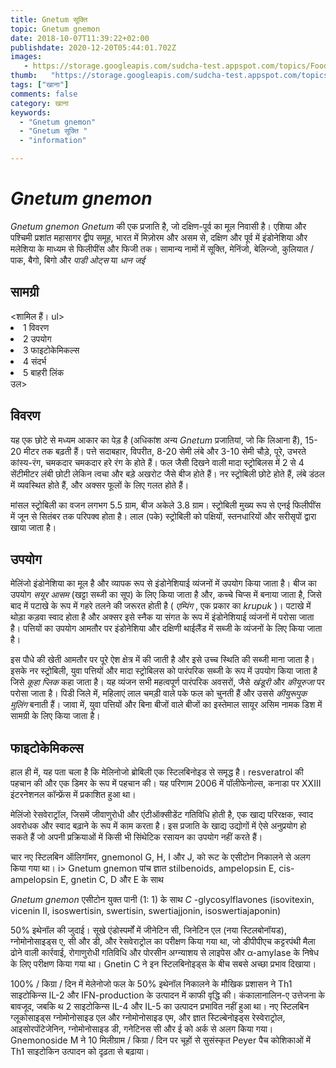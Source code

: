 ```yaml
---
title: Gnetum सूक्ति 
topic: Gnetum gnemon
date: 2018-10-07T11:39:22+02:00
publishdate: 2020-12-20T05:44:01.702Z
images: 
   - https://storage.googleapis.com/sudcha-test.appspot.com/topics/Food/gnetum_gnemon/1.jpeg
thumb:   "https://storage.googleapis.com/sudcha-test.appspot.com/topics/Food/gnetum_gnemon/thumb.jpeg"
tags: ["खाना"]
comments: false
category: खाना
keywords: 
  - "Gnetum gnemon"
  - "Gnetum सूक्ति "
  - "information"

---
```

<h1> <i> Gnetum gnemon </i> </h1> <p> </p> <p> <i> Gnetum gnemon </i> <i> Gnetum </i> की एक प्रजाति है, जो दक्षिण-पूर्व का मूल निवासी है। एशिया और पश्चिमी प्रशांत महासागर द्वीप समूह, भारत में मिज़ोरम और असम से, दक्षिण और पूर्व में इंडोनेशिया और मलेशिया के माध्यम से फिलीपींस और फिजी तक। सामान्य नामों में सूक्ति, मेनिंजो, बेलिन्जो, कुलियात / पाक, बैगो, बिगो और <i> पाडी ओट्स </i> या <i> धान जई </i> </p> <h2> सामग्री </h2> <शामिल हैं। ul> <li> 1 विवरण </li> <li> 2 उपयोग </li> <li> 3 फाइटोकेमिकल्स </li> <li> 4 संदर्भ </li> <li> 5 बाहरी लिंक </li> </li> उल> <h2> विवरण </h2> <p> यह एक छोटे से मध्यम आकार का पेड़ है (अधिकांश अन्य <i> Gnetum </i> प्रजातियां, जो कि लिआना हैं), 15-20 मीटर तक बढ़ती हैं। पत्ते सदाबहार, विपरीत, 8-20 सेमी लंबे और 3-10 सेमी चौड़े, पूरे, उभरते कांस्य-रंग, चमकदार चमकदार हरे रंग के होते हैं। फल जैसी दिखने वाली मादा स्ट्रोबिलस में 2 से 4 सेंटीमीटर लंबी छोटी लेकिन त्वचा और बड़े अखरोट जैसे बीज होते हैं। नर स्ट्रोबिली छोटे होते हैं, लंबे डंठल में व्यवस्थित होते हैं, और अक्सर फूलों के लिए गलत होते हैं। </p> <p> मांसल स्ट्रोबिली का वजन लगभग 5.5 ग्राम, बीज अकेले 3.8 ग्राम। स्ट्रोबिली मुख्य रूप से एनई फिलीपींस में जून से सितंबर तक परिपक्व होता है। लाल (पके) स्ट्रोबिली को पक्षियों, स्तनधारियों और सरीसृपों द्वारा खाया जाता है। </p> <h2> उपयोग </h2> <p> मेलिंजो इंडोनेशिया का मूल है और व्यापक रूप से इंडोनेशियाई व्यंजनों में उपयोग किया जाता है। बीज का उपयोग <i> सयूर आसम </i> (खट्टा सब्जी का सूप) के लिए किया जाता है और, कच्चे चिप्स में बनाया जाता है, जिसे बाद में पटाखे के रूप में गहरे तलने की जरूरत होती है (<i> एम्पिंग </i>, एक प्रकार का <i> krupuk </i>)। पटाखे में थोड़ा कड़वा स्वाद होता है और अक्सर इसे स्नैक या संगत के रूप में इंडोनेशियाई व्यंजनों में परोसा जाता है। पत्तियों का उपयोग आमतौर पर इंडोनेशिया और दक्षिणी थाईलैंड में सब्जी के व्यंजनों के लिए किया जाता है। </p> <p> इस पौधे की खेती आमतौर पर पूरे ऐश क्षेत्र में की जाती है और इसे उच्च स्थिति की सब्जी माना जाता है। इसके नर स्ट्रोबिली, युवा पत्तियों और मादा स्ट्रोबिलस को पारंपरिक सब्जी के रूप में उपयोग किया जाता है जिसे <i> कूहा प्लिक </i> कहा जाता है। यह व्यंजन सभी महत्वपूर्ण पारंपरिक अवसरों, जैसे <i> खंडूरी </i> और <i> कीयूरुजा </i> पर परोसा जाता है। पिडी जिले में, महिलाएं लाल चमड़ी वाले पके फल को चुनती हैं और उससे <i> कीयुरूपुक मुलिंग </i> बनाती हैं। जावा में, युवा पत्तियों और बिना बीजों वाले बीजों का इस्तेमाल सायूर असिम नामक डिश में सामग्री के लिए किया जाता है। </p> <h2> फाइटोकेमिकल्स </h2> <p> हाल ही में, यह पता चला है कि मेलिनोजो ब्रोबिली एक स्टिलबिनोइड से समृद्ध है। resveratrol की पहचान की और एक डिमर के रूप में पहचान की। यह परिणाम 2006 में पॉलीफेनोल्स, कनाडा पर XXIII इंटरनेशनल कॉन्फ्रेंस में प्रकाशित हुआ था। </p> <p> मेलिंजो रेसवेराट्रॉल, जिसमें जीवाणुरोधी और एंटीऑक्सीडेंट गतिविधि होती है, एक खाद्य परिरक्षक, स्वाद अवरोधक और स्वाद बढ़ाने के रूप में काम करता है। इस प्रजाति के खाद्य उद्योगों में ऐसे अनुप्रयोग हो सकते हैं जो अपनी प्रक्रियाओं में किसी भी सिंथेटिक रसायन का उपयोग नहीं करते हैं। </p> <p> चार नए स्टिलबिन ऑलिगॉमर, gnemonol G, H, I और J, को रूट के एसीटोन निकालने से अलग किया गया था। i> Gnetum gnemon </i> पांच ज्ञात stilbenoids, ampelopsin E, cis-ampelopsin E, gnetin C, D और E के साथ </p> <p> <i> Gnetum gnemon </i के सूखे पत्तों की निकासी। > एसीटोन युक्त पानी (1: 1) के साथ <i> C </i> -glycosylflavones (isovitexin, vicenin II, isoswertisin, swertisin, swertiajjonin, isoswertiajaponin) </p> <p> <a> 50% इथेनॉल की जुदाई। सूखे एंडोस्पर्मों में जीनेटिन सी, जिनेटिन एल (नया स्टिलबोनॉयड), ग्नोमोनोसाइड्स ए, सी और डी, और रेसवेराट्रोल का परीक्षण किया गया था, जो डीपीपीएच कट्टरपंथी मैला ढोने वाली कार्रवाई, रोगाणुरोधी गतिविधि और पोरसीन अग्न्याशय से लाइपेस और α-amylase के निषेध के लिए परीक्षण किया गया था। Gnetin C ने इन स्टिलबिनोइड्स के बीच सबसे अच्छा प्रभाव दिखाया। </p> <p> 100% / किग्रा / दिन में मेलेनोजो फल के 50% इथेनॉल निकालने के मौखिक प्रशासन ने Th1 साइटोकिन्स IL-2 और IFN-production के उत्पादन में काफी वृद्धि की। कंकालानालिन-ए उत्तेजना के बावजूद, जबकि थ 2 साइटोकिन्स IL-4 और IL-5 का उत्पादन प्रभावित नहीं हुआ था। नए स्टिलबिन ग्लूकोसाइड्स ग्नोमोनोसाइड एल और ग्नोमोनोसाइड एम, और ज्ञात स्टिल्बेनोइड्स रेस्वेराट्रोल, आइसोरपोंटेजेनिन, ग्नोमोनोसाइड डी, गनेटिनस सी और ई को अर्क से अलग किया गया। Gnemonoside M ने 10 मिलीग्राम / किग्रा / दिन पर चूहों से सुसंस्कृत Peyer पैच कोशिकाओं में Th1 साइटोकिन उत्पादन को दृढ़ता से बढ़ाया। </p> 